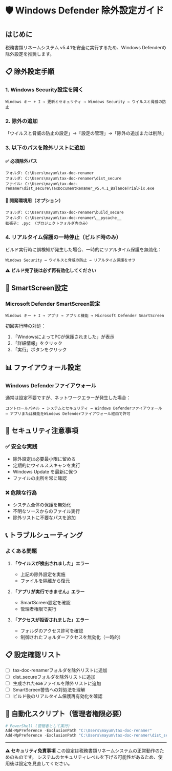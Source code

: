 # 🛡️ Windows Defender 除外設定ガイド

## はじめに
税務書類リネームシステム v5.4.1を安全に実行するため、Windows Defenderの除外設定を推奨します。

## 📋 除外設定手順

### 1. Windows Security設定を開く
```
Windows キー + I → 更新とセキュリティ → Windows Security → ウイルスと脅威の防止
```

### 2. 除外の追加
「ウイルスと脅威の防止の設定」→「設定の管理」→「除外の追加または削除」

### 3. 以下のパスを除外リストに追加

#### ✅ 必須除外パス
```
フォルダ: C:\Users\mayum\tax-doc-renamer
フォルダ: C:\Users\mayum\tax-doc-renamer\dist_secure
ファイル: C:\Users\mayum\tax-doc-renamer\dist_secure\TaxDocumentRenamer_v5.4.1_BalanceTrialFix.exe
```

#### 🔧 開発環境用（オプション）
```
フォルダ: C:\Users\mayum\tax-doc-renamer\build_secure
フォルダ: C:\Users\mayum\tax-doc-renamer\__pycache__
拡張子: .pyc （プロジェクトフォルダ内のみ）
```

### 4. リアルタイム保護の一時停止（ビルド時のみ）
ビルド実行時に誤検知が発生した場合、一時的にリアルタイム保護を無効化：
```
Windows Security → ウイルスと脅威の防止 → リアルタイム保護をオフ
```
⚠️ **ビルド完了後は必ず再有効化してください**

## 🔐 SmartScreen設定

### Microsoft Defender SmartScreen設定
```
Windows キー + I → アプリ → アプリと機能 → Microsoft Defender SmartScreen
```

初回実行時の対処：
1. 「WindowsによってPCが保護されました」が表示
2. 「詳細情報」をクリック
3. 「実行」ボタンをクリック

## 📊 ファイアウォール設定

### Windows Defenderファイアウォール
通常は設定不要ですが、ネットワークエラーが発生した場合：
```
コントロールパネル → システムとセキュリティ → Windows Defenderファイアウォール
→ アプリまたは機能をWindows Defenderファイアウォール経由で許可
```

## 🚨 セキュリティ注意事項

### ✅ 安全な実践
- 除外設定は必要最小限に留める
- 定期的にウイルススキャンを実行
- Windows Update を最新に保つ
- ファイルの出所を常に確認

### ❌ 危険な行為
- システム全体の保護を無効化
- 不明なソースからのファイル実行
- 除外リストに不要なパスを追加

## 📞 トラブルシューティング

### よくある問題

1. **「ウイルスが検出されました」エラー**
   - 上記の除外設定を実施
   - ファイルを隔離から復元

2. **「アプリが実行できません」エラー**
   - SmartScreen設定を確認
   - 管理者権限で実行

3. **「アクセスが拒否されました」エラー**
   - フォルダのアクセス許可を確認
   - 制御されたフォルダーアクセスを無効化（一時的）

## 📋 設定確認リスト

- [ ] tax-doc-renamerフォルダを除外リストに追加
- [ ] dist_secureフォルダを除外リストに追加  
- [ ] 生成されたexeファイルを除外リストに追加
- [ ] SmartScreen警告への対処法を理解
- [ ] ビルド後のリアルタイム保護再有効化を確認

## 🤖 自動化スクリプト（管理者権限必要）

```powershell
# PowerShell (管理者として実行)
Add-MpPreference -ExclusionPath "C:\Users\mayum\tax-doc-renamer"
Add-MpPreference -ExclusionPath "C:\Users\mayum\tax-doc-renamer\dist_secure"
```

---

**⚠️ セキュリティ免責事項**
この設定は税務書類リネームシステムの正常動作のためのものです。
システムのセキュリティレベルを下げる可能性があるため、使用後は設定を見直してください。